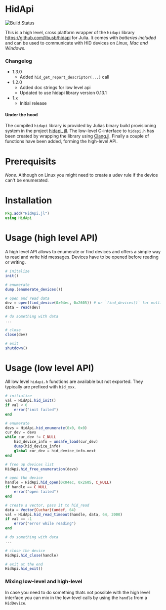 # HidApi

[![Build Status](https://travis-ci.org/laborg/HidApi.jl.svg?branch=master)](https://travis-ci.org/laborg/HidApi.jl)

This is a high level, cross platform wrapper of the `hidapi` library <https://github.com/libusb/hidapi> for
Julia. It comes with _batteries included_ and can be used to communicate with HID devices on _Linux, Mac and Windows_.

### Changelog
- 1.3.0
  - Added `hid_get_report_descriptor(...)` call
- 1.2.0
  - Added doc strings for low level api
  - Updated to use hidapi library version 0.13.1
- 1.x
  - Initial release

#### Under the hood
The compiled `hidapi` library is provided by Julias binary build provisioning system in the 
project [hidapi_jll](https://github.com/JuliaBinaryWrappers/hidapi_jll.jl).
The low-level C-interface to `hidapi.h` has been created by wrapping the library using [Clang.jl](https://github.com/JuliaInterop/Clang.jl).
Finally a couple of functions have been added, forming the high-level API.

# Prerequisits
*None*. Although on Linux you might need to create a udev rule if the device can't be enumerated.

# Installation
```julia
Pkg.add("HidApi.jl")
using HidApi
```

# Usage (high level API)
A high level API allows to enumerate or find devices and offers a simple way to read and write
hid messages. Devices have to be opened before reading or writing.

```julia
# initalize
init()

# enumerate
dump.(enumerate_devices())

# open and read data
dev = open(find_device(0x04ec, 0x2605)) # or `find_devices()` for multiple devices...
data = read(dev)

# do something with data
...

# close
close(dev)

# exit
shutdown()
```

# Usage (low level API)
All low level `hidapi.h` functions are available but not exported. They typically are prefixed
with `hid_xxx`.

```julia
# initialize
val = HidApi.hid_init()
if val < 0
    error("init failed")
end

# enumerate
devs = HidApi.hid_enumerate(0x0, 0x0)
cur_dev = devs
while cur_dev != C_NULL
    hid_device_info = unsafe_load(cur_dev)
    dump(hid_device_info)
    global cur_dev = hid_device_info.next
end

# free up devices list
HidApi.hid_free_enumeration(devs)

# open the device
handle = HidApi.hid_open(0x04ec, 0x2605, C_NULL)
if handle == C_NULL 
    error("open failed")
end

# create a vector, pass it to hid_read
data = Vector{Cuchar}(undef, 64)
val = HidApi.hid_read_timeout(handle, data, 64, 2000)
if val == -1 
    error("error while reading")
end

# do something with data
...

# close the device
HidApi.hid_close(handle)

# exit at the end
HidApi.hid_exit()
```

### Mixing low-level and high-level
In case you need to do something thats not possible with the high level interface you
can mix in the low-level calls by using the `handle` from a `HidDevice`.


